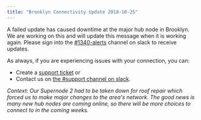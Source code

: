 ```yaml
---
title: "Brooklyn Connectivity Update 2018-10-25"
---
```


A failed update has caused downtime at the major hub node in Brooklyn. We are working on this and will update this message when it is working again.
Please sign into the [#1340-alerts](https://nycmesh.slack.com/messages/CBK1FR63A/) channel on slack to receive updates.

As always, if you are experiencing issues with your connection, you can:
  - Create a [support ticket](/support) or 
  - Contact us on [the #support channel on slack](https://nycmesh.slack.com/messages/C679UKBUK). 

_Context: Our Supernode 2 had to be taken down for roof repair which forced us to make major changes to the area's network. 
The good news is many new hub nodes are coming online, so there will be more choices to connect to in the coming weeks._ 


